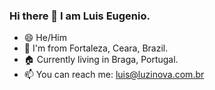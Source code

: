 ### Hi there 👋 I am Luis Eugenio.

<!--
**luiseugenio/luiseugenio** is a ✨ _special_ ✨ repository because its `README.md` (this file) appears on your GitHub profile.

Here are some ideas to get you started:

- 🌱 I’m currently learning ...
- 👯 I’m looking to collaborate on ...
- 🤔 I’m looking for help with ...
- 💬 Ask me about ...

- ⚡ Fun fact: ...
-->
- 😄 He/Him
- 📌 I'm from Fortaleza, Ceara, Brazil.
- 🏠 Currently living in Braga, Portugal.
- 📫 You can reach me: luis@luzinova.com.br
